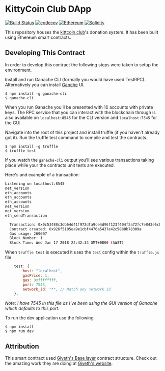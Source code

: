 # KittyCoin Club DApp

[![Build Status](https://travis-ci.org/fluffycatware/kittycoin-club.svg?branch=master)](https://travis-ci.org/fluffycatware/kittycoin-club)
[![codecov](https://codecov.io/gh/fluffycatware/kittycoin-club/branch/master/graph/badge.svg)](https://codecov.io/gh/fluffycatware/kittycoin-club)
[![Ethereum](https://img.shields.io/badge/Ethereum-ETH-blue.svg)](https://www.ethereum.org/)
[![Solidity](https://img.shields.io/badge/Solidity-%5E0.4.18-blue.svg)](https://solidity.readthedocs.io)

This repository houses the [kittcoin.club](https://kittycoin.club)'s donation system. It has been built using Ethereum smart contracts.

## Developing This Contract

In order to develop this contract the following steps were taken to setup the environment.

Install and run Ganache CLI (formally you would have used TestRPC). Alternatively you can install [Ganche](http://truffleframework.com/ganache/) UI.

```
$ npm install -g ganache-cli
$ ganache-cli
```

When you run Ganache you'll be presented with 10 accounts with private keys. The RPC service that you can interact with the blockchain through is also available on `localhost:8545` for the CLI version and `localhost:7545` for the GUI.

Navigate into the root of this project and install truffle (if you haven't already got it). Run the truffle test command to compile and test the contracts.

```
$ npm install -g truffle
$ truffle test
```

If you watch the `ganache-cli` output you'll see various transactions taking place while your the contracts unit tests are executed.

Here's and example of a transaction:

```bash
Listening on localhost:8545
net_version
eth_accounts
eth_accounts
eth_accounts
net_version
net_version
eth_sendTransaction

  Transaction: 0x0c53488c3db64d41f972dfa9ce4d96f123f404f2a72fc7e843e5c8265b34c8ee
  Contract created: 0x926f5105ea9e1cbf4476a5437e42c5880b78309a
  Gas usage: 269607
  Block Number: 1
  Block Time: Wed Jan 17 2018 22:42:34 GMT+0800 (AWST)
```

When `truffle test` is executed it uses the `test` config within the `truffle.js` file

```javascript
    test: {
        host: "localhost",
        gasPrice: 1,
        gas: 0xffffffff,
        port: 7545,
        network_id: "*", // Match any network id
    },
```

*Note: I have 7545 in this file as I've been using the GUI version of Ganache which defaults to this port.*

To run the dev application use the following

```
$ npm install
$ npm run dev
```

## Attribution

This smart contract used [Giveth's Base layer](https://github.com/Giveth/common-contract-deps) contract structure. Check out the amazing work they are doing at [Giveth's website](https://github.com/Giveth/website).
